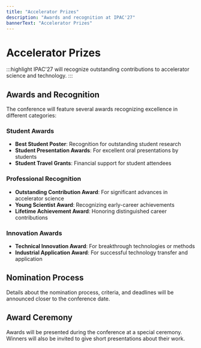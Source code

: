 ```yaml
---
title: "Accelerator Prizes"
description: "Awards and recognition at IPAC'27"
bannerText: "Accelerator Prizes"
---
```


# Accelerator Prizes

:::highlight
IPAC'27 will recognize outstanding contributions to accelerator science and technology.
:::

## Awards and Recognition

The conference will feature several awards recognizing excellence in different categories:

### Student Awards

- **Best Student Poster**: Recognition for outstanding student research
- **Student Presentation Awards**: For excellent oral presentations by students
- **Student Travel Grants**: Financial support for student attendees

### Professional Recognition

- **Outstanding Contribution Award**: For significant advances in accelerator science
- **Young Scientist Award**: Recognizing early-career achievements
- **Lifetime Achievement Award**: Honoring distinguished career contributions

### Innovation Awards

- **Technical Innovation Award**: For breakthrough technologies or methods
- **Industrial Application Award**: For successful technology transfer and application

## Nomination Process

Details about the nomination process, criteria, and deadlines will be announced closer to the conference date.

## Award Ceremony

Awards will be presented during the conference at a special ceremony. Winners will also be invited to give short presentations about their work.

